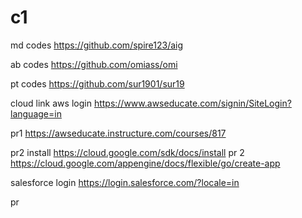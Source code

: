 # c1

md codes               https://github.com/spire123/aig

ab codes               https://github.com/omiass/omi

pt codes               https://github.com/sur1901/sur19

cloud link aws login   https://www.awseducate.com/signin/SiteLogin?language=in

pr1                    https://awseducate.instructure.com/courses/817

pr2
install                https://cloud.google.com/sdk/docs/install
pr 2                   https://cloud.google.com/appengine/docs/flexible/go/create-app

salesforce login       https://login.salesforce.com/?locale=in

pr
